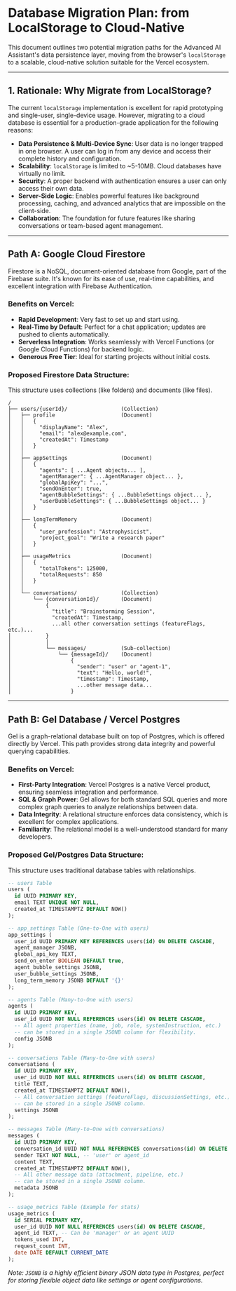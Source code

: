 # Database Migration Plan: from LocalStorage to Cloud-Native

This document outlines two potential migration paths for the Advanced AI Assistant's data persistence layer, moving from the browser's `localStorage` to a scalable, cloud-native solution suitable for the Vercel ecosystem.

---

## 1. Rationale: Why Migrate from LocalStorage?

The current `localStorage` implementation is excellent for rapid prototyping and single-user, single-device usage. However, migrating to a cloud database is essential for a production-grade application for the following reasons:

-   **Data Persistence & Multi-Device Sync**: User data is no longer trapped in one browser. A user can log in from any device and access their complete history and configuration.
-   **Scalability**: `localStorage` is limited to ~5-10MB. Cloud databases have virtually no limit.
-   **Security**: A proper backend with authentication ensures a user can only access their own data.
-   **Server-Side Logic**: Enables powerful features like background processing, caching, and advanced analytics that are impossible on the client-side.
-   **Collaboration**: The foundation for future features like sharing conversations or team-based agent management.

---

## Path A: Google Cloud Firestore

Firestore is a NoSQL, document-oriented database from Google, part of the Firebase suite. It's known for its ease of use, real-time capabilities, and excellent integration with Firebase Authentication.

### Benefits on Vercel:
-   **Rapid Development**: Very fast to set up and start using.
-   **Real-Time by Default**: Perfect for a chat application; updates are pushed to clients automatically.
-   **Serverless Integration**: Works seamlessly with Vercel Functions (or Google Cloud Functions) for backend logic.
-   **Generous Free Tier**: Ideal for starting projects without initial costs.

### Proposed Firestore Data Structure:

This structure uses collections (like folders) and documents (like files).

```
/
├── users/{userId}/                 (Collection)
│   ├── profile                     (Document)
│   │   {
│   │     "displayName": "Alex",
│   │     "email": "alex@example.com",
│   │     "createdAt": Timestamp
│   │   }
│   │
│   ├── appSettings                 (Document)
│   │   {
│   │     "agents": [ ...Agent objects... ],
│   │     "agentManager": { ...AgentManager object... },
│   │     "globalApiKey": "...",
│   │     "sendOnEnter": true,
│   │     "agentBubbleSettings": { ...BubbleSettings object... },
│   │     "userBubbleSettings": { ...BubbleSettings object... }
│   │   }
│   │
│   ├── longTermMemory              (Document)
│   │   {
│   │     "user_profession": "Astrophysicist",
│   │     "project_goal": "Write a research paper"
│   │   }
│   │
│   ├── usageMetrics                (Document)
│   │   {
│   │     "totalTokens": 125000,
│   │     "totalRequests": 850
│   │   }
│   │
│   └── conversations/              (Collection)
│       └── {conversationId}/       (Document)
│           {
│             "title": "Brainstorming Session",
│             "createdAt": Timestamp,
│             ...all other conversation settings (featureFlags, etc.)...
│           }
│           │
│           └── messages/           (Sub-collection)
│               └── {messageId}/    (Document)
│                   {
│                     "sender": "user" or "agent-1",
│                     "text": "Hello, world!",
│                     "timestamp": Timestamp,
│                     ...other message data...
│                   }
```

---

## Path B: Gel Database / Vercel Postgres

Gel is a graph-relational database built on top of Postgres, which is offered directly by Vercel. This path provides strong data integrity and powerful querying capabilities.

### Benefits on Vercel:
-   **First-Party Integration**: Vercel Postgres is a native Vercel product, ensuring seamless integration and performance.
-   **SQL & Graph Power**: Gel allows for both standard SQL queries and more complex graph queries to analyze relationships between data.
-   **Data Integrity**: A relational structure enforces data consistency, which is excellent for complex applications.
-   **Familiarity**: The relational model is a well-understood standard for many developers.

### Proposed Gel/Postgres Data Structure:

This structure uses traditional database tables with relationships.

```sql
-- users Table
users (
  id UUID PRIMARY KEY,
  email TEXT UNIQUE NOT NULL,
  created_at TIMESTAMPTZ DEFAULT NOW()
);

-- app_settings Table (One-to-One with users)
app_settings (
  user_id UUID PRIMARY KEY REFERENCES users(id) ON DELETE CASCADE,
  agent_manager JSONB,
  global_api_key TEXT,
  send_on_enter BOOLEAN DEFAULT true,
  agent_bubble_settings JSONB,
  user_bubble_settings JSONB,
  long_term_memory JSONB DEFAULT '{}'
);

-- agents Table (Many-to-One with users)
agents (
  id UUID PRIMARY KEY,
  user_id UUID NOT NULL REFERENCES users(id) ON DELETE CASCADE,
  -- All agent properties (name, job, role, systemInstruction, etc.)
  -- can be stored in a single JSONB column for flexibility.
  config JSONB
);

-- conversations Table (Many-to-One with users)
conversations (
  id UUID PRIMARY KEY,
  user_id UUID NOT NULL REFERENCES users(id) ON DELETE CASCADE,
  title TEXT,
  created_at TIMESTAMPTZ DEFAULT NOW(),
  -- All conversation settings (featureFlags, discussionSettings, etc.)
  -- can be stored in a single JSONB column.
  settings JSONB
);

-- messages Table (Many-to-One with conversations)
messages (
  id UUID PRIMARY KEY,
  conversation_id UUID NOT NULL REFERENCES conversations(id) ON DELETE CASCADE,
  sender TEXT NOT NULL, -- 'user' or agent_id
  content TEXT,
  created_at TIMESTAMPTZ DEFAULT NOW(),
  -- All other message data (attachment, pipeline, etc.)
  -- can be stored in a single JSONB column.
  metadata JSONB
);

-- usage_metrics Table (Example for stats)
usage_metrics (
  id SERIAL PRIMARY KEY,
  user_id UUID NOT NULL REFERENCES users(id) ON DELETE CASCADE,
  agent_id TEXT, -- Can be 'manager' or an agent UUID
  tokens_used INT,
  request_count INT,
  date DATE DEFAULT CURRENT_DATE
);
```
*Note: `JSONB` is a highly efficient binary JSON data type in Postgres, perfect for storing flexible object data like settings or agent configurations.*

